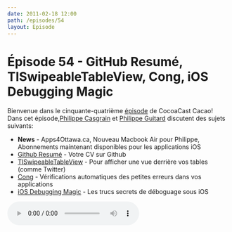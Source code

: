 ```yaml
---
date: 2011-02-18 12:00
path: /episodes/54
layout: Episode
---
```

# Épisode 54 - GitHub Resumé, TISwipeableTableView, Cong, iOS Debugging Magic
<p>Bienvenue dans le cinquante-quatrième <a href="https://archive.org/download/cacaocast/cacaocast_54.mp3" title="CocoaCast Cacao Episode 54">épisode</a> de CocoaCast Cacao! Dans cet épisode,<a href="http://www.twitter.com/philippec" title="Philippe Casgrain sur Twitter">Philippe Casgrain</a> et <a href="http://www.twitter.com/philippeguitard" title="Philippe Guitard sur Twitter">Philippe Guitard</a> discutent des sujets suivants:</p>
<ul><li><strong>News</strong> - Apps4Ottawa.ca, Nouveau Macbook Air pour Philippe, Abonnements maintenant disponibles pour les applications iOS</li>
<li><a href="http://resume.github.com/" title="Github Resumé">Github Resumé</a> - Votre CV sur Github</li>
<li><a href="https://github.com/thermogl/TISwipeableTableView" title="TISwipeableTableView">TISwipeableTableView</a> - Pour afficher une vue derrière vos tables (comme Twitter)</li>
<li><a href="http://s.sudre.free.fr/Software/Cong/about.html" title="Cong">Cong</a> - Vérifications automatiques des petites erreurs dans vos applications</li>
<li><a href="http://developer.apple.com/library/ios/#technotes/tn2010/tn2239.html" title="iOS Debugging Magic">iOS Debugging Magic</a> - Les trucs secrets de déboguage sous iOS</li>
</ul>
<p><audio controls><source src="https://archive.org/download/cacaocast/cacaocast_54.mp3" type="audio/mpeg"><source src="https://archive.org/download/cacaocast/cacaocast_54.mp3" type="audio/mp4">Votre navigateur ne supporte pas l'élément audio / Your browser does not support the audio element.</audio></p>
